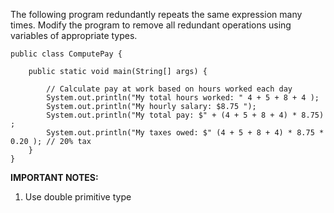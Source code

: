 The following program redundantly repeats the same expression many times. Modify the program to remove all redundant operations using variables of appropriate types.

	public class ComputePay {

	    public static void main(String[] args) {
	    
	        // Calculate pay at work based on hours worked each day
	        System.out.println("My total hours worked: " 4 + 5 + 8 + 4 );
	        System.out.println("My hourly salary: $8.75 ");
	        System.out.println("My total pay: $" + (4 + 5 + 8 + 4) * 8.75) ;
	        System.out.println("My taxes owed: $" (4 + 5 + 8 + 4) * 8.75 * 0.20 ); // 20% tax
	    }
	}

**IMPORTANT NOTES:**

1. Use double primitive type